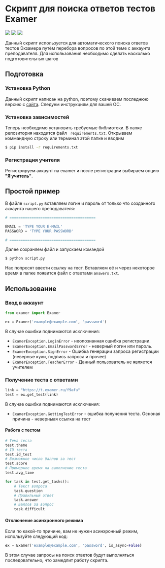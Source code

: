 # Скрипт для поиска ответов тестов Examer
![](https://img.shields.io/badge/bs4-4.9.0-blue)
![](https://img.shields.io/badge/asyncio-%20-blue)
![](https://img.shields.io/badge/aiohttp-3.8.1-yellow)

Данный скрипт используется для автоматического поиска ответов тестов Экзамера путём перебора вопросов по этой теме с аккаунта преподавателя. Для использования необходимо сделать насколько подготовительных шагов

## Подготовка
### Установка Python
Данный скрипт написан на python, поэтому скачиваем последнюю версию с [сайта](https://www.python.org/). Следуем инструкциям для вашей ОС.

### Установка зависимостей
Теперь необходимо установить требуемые библиотеки. В папке репозитория находится файл `
requirements.txt`. Открываем коммандную строку или терминал этой папке и вводим 
```bash 
$ pip install -r requirements.txt
```

### Регистрация учителя
Регистрируем аккаунт на examer и после регистрации выбираем опцию **"Я учитель"**.

## Простой пример
В файле `script.py` вставляем логин и пароль от только что созданного аккаунта нашего преподавателя:
```python
# =======================================

EMAIL = 'TYPE YOUR E-MAIL'
PASSWORD = 'TYPE YOUR PASSWORD'

# =======================================
```
Далее сохраняем файл и запускаем командой 
```bash
$ python script.py
```
Нас попросят ввести ссылку на тест. Вставляем её и через некоторое время в папке появится файл с ответами `answers.txt`.

## Использование
### Вход в аккаунт
```python
from examer import Examer

ex = Examer('example@example.com', 'password')
```
В случае ошибки поднимаются исключения:
* `ExamerException.LoginError` - неопознанная ошибка регистрации. 
* `ExamerException.EmailPasswordError` - неверный логин или пароль. 
* `ExamerException.SignError` - Ошибка генерации запроса регистрации (неверные куки, подпись запроса и прочее)
* `ExamerException.TeacherError` - Данный пользователь не является учителем

### Получение теста с ответами
```python
link = "https://t.examer.ru/f9afa"
test = ex.get_test(link)
```
В случае ошибки поднимаются исключения:
* `ExamerException.GettingTestError` - ошибка получения теста. Осноная причина - неверныая ссылка на тест

#### Работа с тестом
```python
# Тема теста
test.theme
# ID теста
test.id_test
# Возможное число баллов за тест
test.score
# Примерное время на выполнение теста
test.avg_time

for task in test.get_tasks():
    # Текст вопроса
    task.question
    # Правильный ответ
    task.answer
    # Баллов за вопрос
    task.difficult

```

#### Отключение асинхронного режима
Если по какой-то причине, вам не нужен асинхронный режим, используйте
следующий код:
```python
ex = Examer('example@example.com', 'password', is_async=False)
```
В этом случае запросы на поиск ответов будут выполняться последовательно,
что замедлит работу скрипта.
